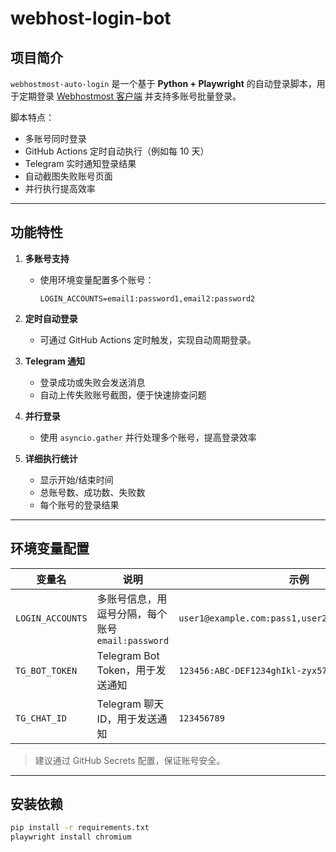 # webhost-login-bot

## 项目简介
`webhostmost-auto-login` 是一个基于 **Python + Playwright** 的自动登录脚本，用于定期登录 [Webhostmost 客户端](https://client.webhostmost.com/login) 并支持多账号批量登录。  

脚本特点：

- 多账号同时登录  
- GitHub Actions 定时自动执行（例如每 10 天）  
- Telegram 实时通知登录结果  
- 自动截图失败账号页面  
- 并行执行提高效率  

---

## 功能特性

1. **多账号支持**  
   - 使用环境变量配置多个账号：  
     ```
     LOGIN_ACCOUNTS=email1:password1,email2:password2
     ```

2. **定时自动登录**  
   - 可通过 GitHub Actions 定时触发，实现自动周期登录。

3. **Telegram 通知**  
   - 登录成功或失败会发送消息  
   - 自动上传失败账号截图，便于快速排查问题

4. **并行登录**  
   - 使用 `asyncio.gather` 并行处理多个账号，提高登录效率

5. **详细执行统计**  
   - 显示开始/结束时间  
   - 总账号数、成功数、失败数  
   - 每个账号的登录结果  

---

## 环境变量配置

| 变量名 | 说明 | 示例 |
|--------|------|------|
| `LOGIN_ACCOUNTS` | 多账号信息，用逗号分隔，每个账号 `email:password` | `user1@example.com:pass1,user2@example.com:pass2` |
| `TG_BOT_TOKEN` | Telegram Bot Token，用于发送通知 | `123456:ABC-DEF1234ghIkl-zyx57W2v1u123ew11` |
| `TG_CHAT_ID` | Telegram 聊天 ID，用于发送通知 | `123456789` |

> 建议通过 GitHub Secrets 配置，保证账号安全。

---

## 安装依赖

```bash
pip install -r requirements.txt
playwright install chromium

